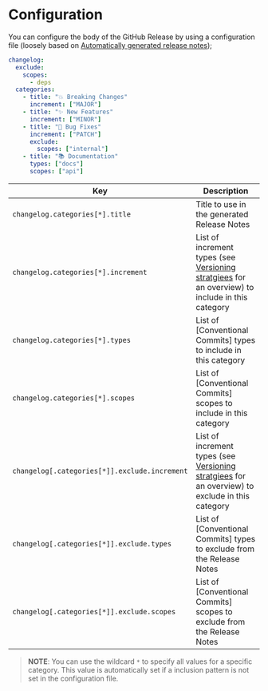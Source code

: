 <!--
SPDX-FileCopyrightText: 2023 Kevin de Jong <monkaii@hotmail.com>

SPDX-License-Identifier: GPL-3.0-or-later
-->

# Configuration

You can configure the body of the GitHub Release by using a configuration file (loosely based on [Automatically generated release notes](https://docs.github.com/en/repositories/releasing-projects-on-github/automatically-generated-release-notes));

```yaml
changelog:
  exclude:
    scopes:
      - deps
  categories:
    - title: "💥 Breaking Changes"
      increment: ["MAJOR"]
    - title: "✨ New Features"
      increment: ["MINOR"]
    - title: "🐛 Bug Fixes"
      increment: ["PATCH"]
      exclude:
        scopes: ["internal"]
    - title: "📚 Documentation"
      types: ["docs"]
      scopes: ["api"]
```

| Key | Description |
| --- | --- |
| `changelog.categories[*].title` | Title to use in the generated Release Notes |
| `changelog.categories[*].increment` | List of increment types (see [Versioning stratgiees](#versioning-strategies) for an overview) to include in this category |
| `changelog.categories[*].types` | List of [Conventional Commits] types to include in this category |
| `changelog.categories[*].scopes` | List of [Conventional Commits] scopes to include in this category |
| `changelog[.categories[*]].exclude.increment` |List of increment types (see [Versioning stratgiees](#versioning-strategies) for an overview) to exclude in this category |
| `changelog[.categories[*]].exclude.types` | List of [Conventional Commits] types to exclude from the Release Notes
| `changelog[.categories[*]].exclude.scopes` | List of [Conventional Commits] scopes to exclude from the Release Notes |

> **NOTE**: You can use the wildcard `*` to specify all values for a specific category. This value is automatically set if a inclusion pattern is not set in the configuration file.
